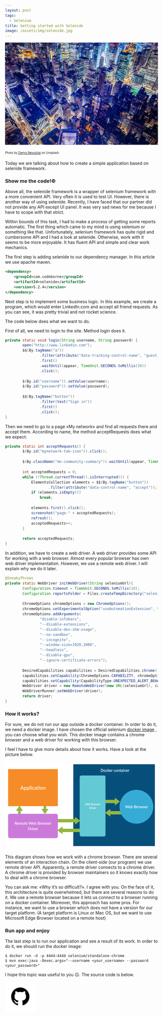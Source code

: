 ```yaml
---
layout: post
tags: 
  - Selenium
title: Getting started with Selenide
image: /assets/img/selenide.jpg
---
```


<img src="/assets/img/selenide.jpg"
    class="mb-0"
    alt="selenide" >

<sub><sup>
Photo by <a href="https://unsplash.com/@dnevozhai" rel="nofollow">Denys Nevozhai</a> on Unsplash
</sup></sub>

Today we are talking about how to create a simple application based on selenide framework.

### Show me the code!©

Above all, the selenide framework is a wrapper of selenium framework with a more convenient API. 
Very often it is used to test UI. However, there is another way of using selenide. Recently, 
I have faced that our partner did not provide any API except UI panel. It was very sad news for me because 
I have to scope with that strict.

Within bounds of this task, I had to make a process of getting some reports automatic. The first thing which came 
to my mind is using selenium or something like that. Unfortunately, selenium framework has quite rigid 
and cumbersome API and I had a look at selenide. Otherwise, work with it seems to be more enjoyable. 
It has fluent API and simple and clear work mechanics.

The first step is adding selenide to our dependency manager. In this article we use apache maven.

```xml
<dependency>
    <groupId>com.codeborne</groupId>
    <artifactId>selenide</artifactId>
    <version>5.2.4</version>
</dependency>
```

Next step is to implement some business logic. In this example, we create a program, which would enter LinkedIn.com 
and accept all friend requests. As you can see, it was pretty trivial and not rocket science.

The code below does what we want to do.

First of all, we need to login to the site. Method login does it.

```java
private static void login(String username, String password) {
        open("http://www.linkedin.com");
        $$(By.tagName("a"))
                .filter(attribute("data-tracking-control-name", "guest_homepage-basic_nav-header-signin"))
                .first()
                .waitUntil(appear, TimeUnit.SECONDS.toMillis(30))
                .click();

        $(By.id("username")).setValue(username);
        $(By.id("password")).setValue(password);

        $$(By.tagName("button"))
                .filter(text("Sign in"))
                .first()
                .click();
}
```

Then we need to go to a page «My network» and find all requests there and accept them. 
According to name, the method acceptRequests does what we expect:

```java
private static int acceptRequests() {
        $(By.id("mynetwork-tab-icon")).click();

        $(By.className("mn-community-summary")).waitUntil(appear, TimeUnit.SECONDS.toMillis(10));

        int acceptedRequests = 0;
        while (!Thread.currentThread().isInterrupted()) {
            ElementsCollection elements = $$(By.tagName("button"))
                    .filter(attribute("data-control-name", "accept"));
            if (elements.isEmpty())
                break;

            elements.first().click();
            screenshot("page-" + acceptedRequests);
            refresh();
            acceptedRequests++;
        }

        return acceptedRequests;
}
```

In addition, we have to create a web driver. A web driver provides some API for working with a web browser. 
Almost every popular browser has own web driver implementation. However, we use a remote web driver. 
I will explain why we do it later.

```java
@SneakyThrows
private static WebDriver initWebDriver(String seleniumUrl){
        Configuration.timeout = TimeUnit.SECONDS.toMillis(10);
        Configuration.reportsFolder = Files.createTempDirectory("selenide-build").toAbsolutePath().toString();

        ChromeOptions chromeOptions = new ChromeOptions();
        chromeOptions.setExperimentalOption("useAutomationExtension", false);
        chromeOptions.addArguments(
                "disable-infobars", 
                "--disable-extensions",
                "--disable-dev-shm-usage",
                "--no-sandbox",
                "--incognito",
                "--window-size=1920,1080",
                "--headless",
                "--disable-gpu",
                "--ignore-certificate-errors");

        DesiredCapabilities capabilities = DesiredCapabilities.chrome();
        capabilities.setCapability(ChromeOptions.CAPABILITY, chromeOptions);
        capabilities.setCapability(CapabilityType.UNEXPECTED_ALERT_BEHAVIOUR, UnexpectedAlertBehaviour.ACCEPT);
        WebDriver driver = new RemoteWebDriver(new URL(seleniumUrl), capabilities);
        WebDriverRunner.setWebDriver(driver);
        return driver;
}
```

### How it works?

For sure, we do not run our app outside a docker container. 
In order to do it, we need a docker image. I have chosen the official selenium
<a href="https://github.com/SeleniumHQ/docker-selenium/tree/trunk/StandaloneChrome" rel="nofollow">docker image</a> , you can choose what you wish. 
This docker image contains a chrome browser and a web driver for working with this browser.

I feel I have to give more details about how it works. Have a look at the picture below.


<img src="/assets/img/selenide-diagram.png" alt="selenide diagram">

This diagram shows how we work with a chrome browser. There are several elements of an interaction chain. 
On the client-side (our program) we use remote driver API. Apparently, a remote driver connects to a chrome driver. 
A chrome driver is provided by browser maintainers so it knows exactly how to deal with a chrome browser.

You can ask me: «Why it’s so difficult?». I agree with you. On the face of it, 
this architecture is quite overwhelmed, but there are several reasons to do it. 
We use a remote browser because it lets us connect to a browser running on a docker container. 
Moreover, this approach has some pros. For instance, we want to use a browser which does not have a version 
for our target platform. (A target platform is Linux or Mac OS, but we want to use Microsoft Edge Browser 
located on a remote host)

### Run app and enjoy

The last step is to run our application and see a result of its work. In order to do it, 
we should run the docker image:

```shell
$ docker run -d -p 4444:4444 selenium/standalone-chrome
$ mvn exec:java -Dexec.args="--username <your_username> --password <your_password>"
```

I hope this topic was useful to you 😉. The source code is below.

<a href="https://github.com/izebit/selenide-example" rel="nofollow">
    <img src="/assets/img/github-icon.svg" width="100" height="100">
</a>